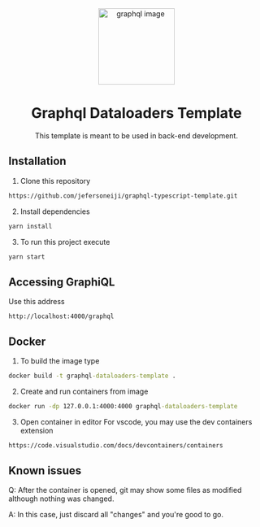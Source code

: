 <div align="center">
<img 
  src="https://github.com/jefersoneiji/graphql-dataloaders-template/assets/44307139/b7dd2a91-4392-4e2f-ba04-a1583c48b7d9"
  alt="graphql image"
  height="150"
  width="150"
/>
</div>

<h1 align="center">
  Graphql Dataloaders Template
</h1>

<p align="center">
This template is meant to be used in back-end development. 
</p>

## Installation

1. Clone this repository

```cmd
https://github.com/jefersoneiji/graphql-typescript-template.git
```

2. Install dependencies

```cmd
yarn install
```

3. To run this project execute

```cmd
yarn start
```

## Accessing GraphiQL

Use this address

```
http://localhost:4000/graphql
```

## Docker

1. To build the image type

```cmd
docker build -t graphql-dataloaders-template .
```

2. Create and run containers from image

```cmd
docker run -dp 127.0.0.1:4000:4000 graphql-dataloaders-template
```

3. Open container in editor
   For vscode, you may use the dev containers extension

```cmd
https://code.visualstudio.com/docs/devcontainers/containers
```

## Known issues

Q: After the container is opened, git may show some files as modified although nothing was changed.

A: In this case, just discard all "changes" and you're good to go.

